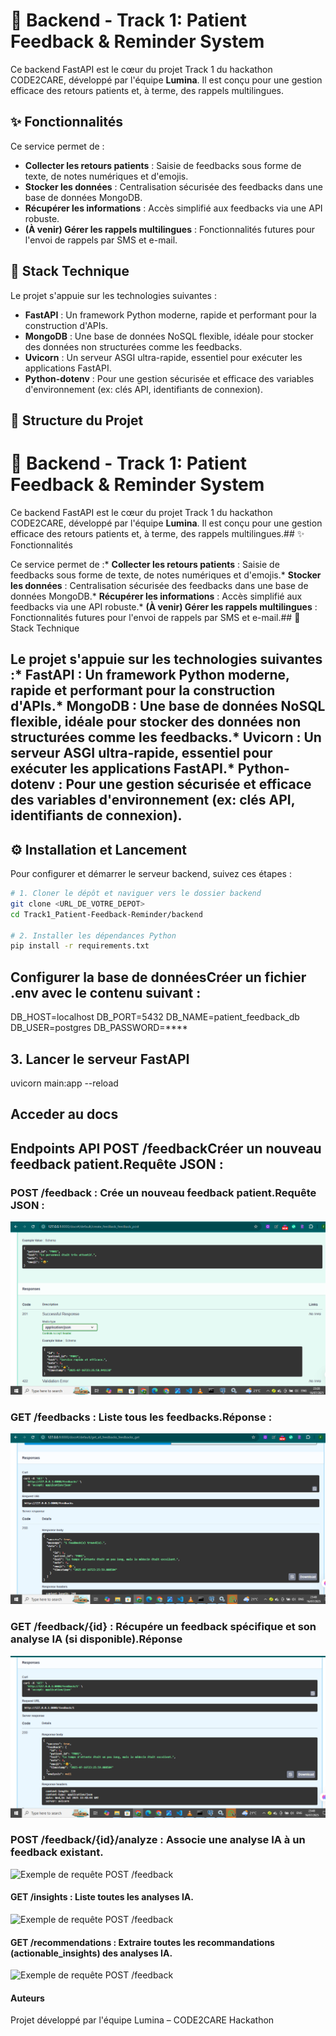# 🧠 Backend - Track 1: Patient Feedback & Reminder System

Ce backend FastAPI est le cœur du projet Track 1 du hackathon CODE2CARE, développé par l'équipe **Lumina**. Il est conçu pour une gestion efficace des retours patients et, à terme, des rappels multilingues.

## ✨ Fonctionnalités

Ce service permet de :
* **Collecter les retours patients** : Saisie de feedbacks sous forme de texte, de notes numériques et d'emojis.
* **Stocker les données** : Centralisation sécurisée des feedbacks dans une base de données MongoDB.
* **Récupérer les informations** : Accès simplifié aux feedbacks via une API robuste.
* **(À venir) Gérer les rappels multilingues** : Fonctionnalités futures pour l'envoi de rappels par SMS et e-mail.

## 🚀 Stack Technique

Le projet s'appuie sur les technologies suivantes :
* **FastAPI** : Un framework Python moderne, rapide et performant pour la construction d'APIs.
* **MongoDB** : Une base de données NoSQL flexible, idéale pour stocker des données non structurées comme les feedbacks.
* **Uvicorn** : Un serveur ASGI ultra-rapide, essentiel pour exécuter les applications FastAPI.
* **Python-dotenv** : Pour une gestion sécurisée et efficace des variables d'environnement (ex: clés API, identifiants de connexion).

## 📁 Structure du Projet

# 🧠 Backend - Track 1: Patient Feedback & Reminder System

Ce backend FastAPI est le cœur du projet Track 1 du hackathon CODE2CARE, développé par l'équipe **Lumina**. Il est conçu pour une gestion efficace des retours patients et, à terme, des rappels multilingues.## ✨ Fonctionnalités

Ce service permet de :* **Collecter les retours patients** : Saisie de feedbacks sous forme de texte, de notes numériques et d'emojis.* **Stocker les données** : Centralisation sécurisée des feedbacks dans une base de données MongoDB.* **Récupérer les informations** : Accès simplifié aux feedbacks via une API robuste.* **(À venir) Gérer les rappels multilingues** : Fonctionnalités futures pour l'envoi de rappels par SMS et e-mail.## 🚀 Stack Technique

Le projet s'appuie sur les technologies suivantes :* **FastAPI** : Un framework Python moderne, rapide et performant pour la construction d'APIs.* **MongoDB** : Une base de données NoSQL flexible, idéale pour stocker des données non structurées comme les feedbacks.* **Uvicorn** : Un serveur ASGI ultra-rapide, essentiel pour exécuter les applications FastAPI.* **Python-dotenv** : Pour une gestion sécurisée et efficace des variables d'environnement (ex: clés API, identifiants de connexion).
---

## ⚙️ Installation et Lancement

Pour configurer et démarrer le serveur backend, suivez ces étapes :

```bash
# 1. Cloner le dépôt et naviguer vers le dossier backend
git clone <URL_DE_VOTRE_DEPOT>
cd Track1_Patient-Feedback-Reminder/backend

# 2. Installer les dépendances Python
pip install -r requirements.txt
```


##   Configurer la base de donnéesCréer un fichier .env avec le contenu suivant :

DB_HOST=localhost
DB_PORT=5432
DB_NAME=patient_feedback_db
DB_USER=postgres
DB_PASSWORD=****

## 3. Lancer le serveur FastAPI
uvicorn main:app --reload


## Acceder au docs


## Endpoints API POST /feedbackCréer un nouveau feedback patient.Requête JSON :

### POST /feedback : Crée un nouveau feedback patient.Requête JSON :

![Exemple de requête POST /feedback](test_swagger_images/1.png)


### GET /feedbacks : Liste tous les feedbacks.Réponse :

![Exemple de requête POST /feedback](test_swagger_images/2.png)


### GET /feedback/{id} : Récupére un feedback spécifique et son analyse IA (si disponible).Réponse

![Exemple de requête POST /feedback](test_swagger_images/3.png)


###  POST /feedback/{id}/analyze  : Associe une analyse IA à un feedback existant.

![Exemple de requête POST /feedback](test_swagger_images/4.png)


#### GET /insights  : Liste toutes les analyses IA.


![Exemple de requête POST /feedback](test_swagger_images/5.png)
 

#### GET /recommendations : Extraire toutes les recommandations (actionable_insights) des analyses IA.


![Exemple de requête POST /feedback](test_swagger_images/6.png)



#### Auteurs
Projet développé par l'équipe Lumina – CODE2CARE Hackathon



